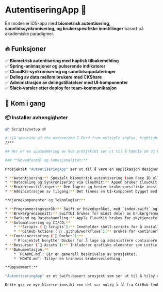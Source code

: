 # AutentiseringApp 🚀
En moderne iOS-app med **biometrisk autentisering, sanntidssynkronisering, og brukerspesifikke innstillinger** basert på akademiske paradigmer.

## 🔥 Funksjoner
✅ **Biometrisk autentisering med haptisk tilbakemelding**  
✅ **Spring-animasjoner og pulserende indikatorer**  
✅ **CloudKit-synkronisering og sanntidsoppdateringer**  
✅ **Deling av data mellom brukere med CKShare**  
✅ **Administrasjon av delingstillatelser med UI-komponenter**  
✅ **Slack-varsler etter deploy for team-kommunikasjon**  

## 🚀 Kom i gang
### 📦 Installer avhengigheter
```sh
sh Scripts/setup.sh

# ![A showcase of the modernized T-Ford from multiple angles, highlighting its racing parts, wide body kit, skirt, wing, and modern technology  The image should be realistic and detailed](https://github.com/user-attachments/assets/b4bcd79b-7fd7-402a-99e9-4dfb849f906b)
//**  

## Her er en oppsummering av hva prosjektet ser ut til å handle om og hvilke teknologier som brukes:

### **Hovedformål og Funksjonalitet:**
                                    
Prosjektet "AutentiseringApp" ser ut til å være en applikasjon designet for å håndtere:

* **Autentisering:** Spesielt biometrisk autentisering (som Face ID eller Touch ID), antydet av `AuthenticationManager.swift` og `face_id_animation.json`.
* **Datadeling og Synkronisering via CloudKit:** Appen bruker CloudKit for å dele data (`CloudKitSharingManager.swift` med `CKShare`) og for å motta sanntidsoppdateringer (`CloudKitSubscriptionManager.swift`).
* **Brukerinnstillinger:** Den lagrer og henter brukerspesifikke innstillinger (`UserSettingsManager.swift`).
* **Administrasjon av Tilgang:** Det finnes en UI-komponent bygget med SwiftUI (`SharingSettingsView.swift`) for å administrere deling og tilgang.

**Kjernekomponenter og Teknologier:**

* **Programmeringsspråk:** Swift er hovedspråket, med `index.swift` og `main.swift` som sannsynlige inngangspunkter for applikasjonen.
* **Brukergrensesnitt:** SwiftUI brukes for minst deler av brukergrensesnittet (`SharingSettingsView.swift`).
* **Backend og Databehandling:** Apple CloudKit brukes for skytjenester som datalagring, deling og sanntidsoppdateringer.
* **Automatisering og CI/CD:**
    * **Scripts (`📁 Scripts`):** Inneholder shell-scripts for å installere avhengigheter (`setup.sh`), automatisere GitHub-deployeringer (`deploy.sh`), sende Slack-varsler (`slack_notify.sh`), og bygge Docker-containere (`docker_build.sh`).
    * **GitHub Actions (`📁 .github/workflows`):** Brukes for kontinuerlig integrasjon og leveranse (CI/CD) med filer for automatisk deployering (`deploy.yml`) og Docker-bygg/testing (`docker-ci.yml`).
* **Containerisering (`📁 Docker`):**
    * Prosjektet benytter Docker for å lage og administrere containere, med en `Dockerfile` for å bygge et image og en `docker-compose.yml` for å automatisere oppsett av flere containere.
* **Ressurser (`📁 Assets`):** Inkluderer grafiske elementer som Lottie-animasjoner (for eksempel `face_id_animation.json` for autentisering) og ikoner.
* **Dokumentasjon:**
    * `README.md`: Gir en generell beskrivelse av prosjektet.
    * `HOWTO.md`: Tilbyr en trinnvis brukerveiledning.

**Oppsummert:**

"AutentiseringApp" er et Swift-basert prosjekt som ser ut til å tilby robuste autentiseringsmekanismer, inkludert biometri, og benytter CloudKit for skytjenester. Det har et tydelig fokus på moderne utviklingspraksis med bruk av CI/CD via GitHub Actions, containerisering med Docker, og automatiseringsskript. Filstrukturen indikerer et velorganisert prosjekt.

Dette gir en mye klarere innsikt enn det var mulig å få fra GitHub-lenkene alene!
